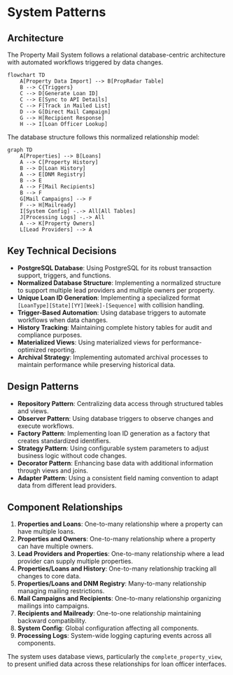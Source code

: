 # System Patterns

## Architecture
The Property Mail System follows a relational database-centric architecture with automated workflows triggered by data changes.

```mermaid
flowchart TD
    A[Property Data Import] --> B[PropRadar Table]
    B --> C{Triggers}
    C --> D[Generate Loan ID]
    C --> E[Sync to API Details]
    C --> F[Track in Mailed List]
    D --> G[Direct Mail Campaign]
    G --> H[Recipient Response]
    H --> I[Loan Officer Lookup]
```

The database structure follows this normalized relationship model:

```mermaid
graph TD
    A[Properties] --> B[Loans]
    A --> C[Property History]
    B --> D[Loan History]
    A --> E[DNM Registry]
    B --> E
    A --> F[Mail Recipients]
    B --> F
    G[Mail Campaigns] --> F
    F --> H[Mailready]
    I[System Config] -.-> All[All Tables]
    J[Processing Logs] -.-> All
    A --> K[Property Owners]
    L[Lead Providers] --> A
```

## Key Technical Decisions
- **PostgreSQL Database**: Using PostgreSQL for its robust transaction support, triggers, and functions.
- **Normalized Database Structure**: Implementing a normalized structure to support multiple lead providers and multiple owners per property.
- **Unique Loan ID Generation**: Implementing a specialized format `[LoanType][State][YY][Week]-[Sequence]` with collision handling.
- **Trigger-Based Automation**: Using database triggers to automate workflows when data changes.
- **History Tracking**: Maintaining complete history tables for audit and compliance purposes.
- **Materialized Views**: Using materialized views for performance-optimized reporting.
- **Archival Strategy**: Implementing automated archival processes to maintain performance while preserving historical data.

## Design Patterns
- **Repository Pattern**: Centralizing data access through structured tables and views.
- **Observer Pattern**: Using database triggers to observe changes and execute workflows.
- **Factory Pattern**: Implementing loan ID generation as a factory that creates standardized identifiers.
- **Strategy Pattern**: Using configurable system parameters to adjust business logic without code changes.
- **Decorator Pattern**: Enhancing base data with additional information through views and joins.
- **Adapter Pattern**: Using a consistent field naming convention to adapt data from different lead providers.

## Component Relationships
1. **Properties and Loans**: One-to-many relationship where a property can have multiple loans.
2. **Properties and Owners**: One-to-many relationship where a property can have multiple owners.
3. **Lead Providers and Properties**: One-to-many relationship where a lead provider can supply multiple properties.
4. **Properties/Loans and History**: One-to-many relationship tracking all changes to core data.
5. **Properties/Loans and DNM Registry**: Many-to-many relationship managing mailing restrictions.
6. **Mail Campaigns and Recipients**: One-to-many relationship organizing mailings into campaigns.
7. **Recipients and Mailready**: One-to-one relationship maintaining backward compatibility.
8. **System Config**: Global configuration affecting all components.
9. **Processing Logs**: System-wide logging capturing events across all components.

The system uses database views, particularly the `complete_property_view`, to present unified data across these relationships for loan officer interfaces.
